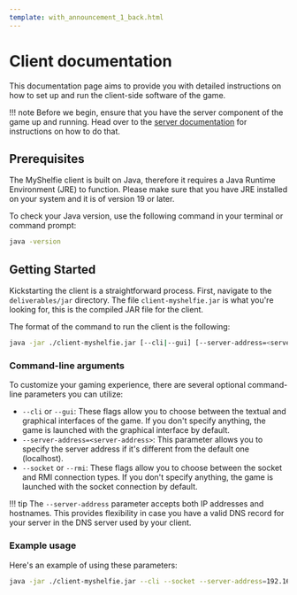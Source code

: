 ```yaml
---
template: with_announcement_1_back.html
---
```


# Client documentation

This documentation page aims to provide you with detailed instructions on how to set up and run the client-side software
of the game.

!!! note
    Before we begin, ensure that you have the server component of the game up and running.
    Head over to the [server documentation](../server/index.md) for instructions on how to do that.

## Prerequisites

The MyShelfie client is built on Java, therefore it requires a Java Runtime Environment (JRE) to function. Please make sure that you have JRE installed on your system and it is of version 19 or later.

To check your Java version, use the following command in your terminal or command prompt:

```sh
java -version
```

## Getting Started

Kickstarting the client is a straightforward process. First, navigate to the `deliverables/jar` directory. The file `client-myshelfie.jar` is what you're looking for, this is the compiled JAR file for the client.

The format of the command to run the client is the following:

```sh
java -jar ./client-myshelfie.jar [--cli|--gui] [--server-address=<server-address>] [--socket|--rmi]
```

### Command-line arguments

To customize your gaming experience, there are several optional command-line parameters you can utilize:

- `--cli` or `--gui`: These flags allow you to choose between the textual and graphical interfaces of the game. If you don't specify anything, the game is launched with the graphical interface by default.
- `--server-address=<server-address>`: This parameter allows you to specify the server address if it's different from the default one (localhost).
- `--socket` or `--rmi`: These flags allow you to choose between the socket and RMI connection types. If you don't specify anything, the game is launched with the socket connection by default.

!!! tip
    The `--server-address` parameter accepts both IP addresses and hostnames. This provides flexibility in case you have a valid DNS record for your server in the DNS server used by your client.

### Example usage

Here's an example of using these parameters:

```{.sh .copy-to-clipboard}
java -jar ./client-myshelfie.jar --cli --socket --server-address=192.168.1.51
```
